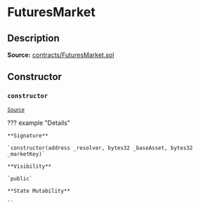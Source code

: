 # FuturesMarket

## Description

**Source:** [contracts/FuturesMarket.sol](https://github.com/Synthetixio/synthetix/tree/v2.84.4/contracts/FuturesMarket.sol)

## Constructor

### `constructor`

<sub>[Source](https://github.com/Synthetixio/synthetix/tree/v2.84.4/contracts/FuturesMarket.sol#L59)</sub>

??? example "Details"

    **Signature**

    `constructor(address _resolver, bytes32 _baseAsset, bytes32 _marketKey)`

    **Visibility**

    `public`

    **State Mutability**

    ``
